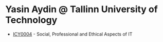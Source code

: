 # Yasin Aydin @ Tallinn University of Technology

* [ICY0004](https://yasinaydin.net/ttu/icy0004/) - Social, Professional and Ethical Aspects of IT
